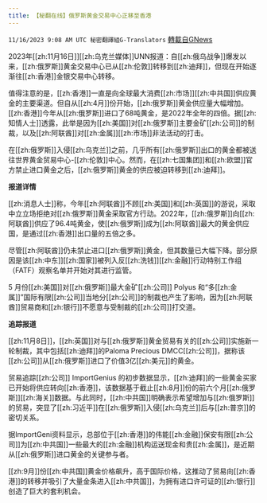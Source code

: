 ```yaml
---
title: 【秘翻在线】俄罗斯黄金交易中心正移至香港
---
```

`11/16/2023 9:08 AM UTC 秘密翻譯組G-Translators` [轉載自GNews](https://gnews.org/articles/1982937)

2023年[[zh:11月16日]][[zh:乌克兰媒体]]UNN报道：自[[zh:俄乌战争]]爆发以来，[[zh:俄罗斯]]黄金交易中心已从[[zh:伦敦]]转移到[[zh:迪拜]]，但现在开始逐渐往[[zh:香港]]金银交易中心转移。

值得注意的是，[[zh:香港]]一直是向全球最大消费[[zh:市场]][[zh:中共国]]供应黄金的主要渠道。但自从[[zh:4月]]份开始，[[zh:俄罗斯]]黄金供应量大幅增加。[[zh:香港]]今年从[[zh:俄罗斯]]进口了68吨黄金，是2022年全年的四倍。据[[zh:知情人士]]透露，此举是因为[[zh:美国]]对[[zh:俄罗斯]]主要金矿[[zh:公司]]的制裁，以及[[zh:阿联酋]]对[[zh:金属]][[zh:市场]]非法活动的打击。

在[[zh:俄罗斯]]入侵[[zh:乌克兰]]之前，几乎所有[[zh:俄罗斯]]出口的黄金都被送往世界黄金贸易中心\-[[zh:伦敦]]中心。然而，在[[zh:七国集团]]和[[zh:欧盟]]官方禁止进口黄金之后，[[zh:俄罗斯]]黄金的供应被迫转移到[[zh:迪拜]]。

**报道详情**

[[zh:消息人士]]称，今年[[zh:阿联酋]]不顾[[zh:美国]]和[[zh:英国]]的游说，采取中立立场拒绝对[[zh:俄罗斯]]黄金采取官方行动。2022年，[[zh:俄罗斯]]向[[zh:阿联酋]]供应了96.4吨黄金，使[[zh:俄罗斯]]成为[[zh:阿联酋]]最大的黄金供应国，是通过[[zh:香港]]出口量的五倍之多。

尽管[[zh:阿联酋]]仍未禁止进口[[zh:俄罗斯]]黄金，但其数量已大幅下降。部分原因是该[[zh:中东]][[zh:国家]]被列入反[[zh:洗钱]][[zh:金融]]行动特别工作组（FATF）观察名单并开始对其进行监管。

5 月份[[zh:美国]]对[[zh:俄罗斯]]最大金矿[[zh:公司]] Polyus 和“多[[zh:金属]]”国际有限[[zh:公司]]当地分[[zh:公司]]的制裁也产生了影响，因为[[zh:阿联酋]]贸易商和[[zh:银行]]不愿意与受制裁的[[zh:公司]]打交道。

**追踪报道**

[[zh:11月8日]]，[[zh:英国]]对与[[zh:俄罗斯]]黄金贸易有关的[[zh:公司]]实施新一轮制裁，其中包括[[zh:迪拜]]的Paloma Precious DMCC[[zh:公司]]，据称该[[zh:公司]]从[[zh:俄罗斯]]进口了价值3亿[[zh:美元]]的黄金。

贸易追踪[[zh:公司]] ImportGenius 的初步数据显示，[[zh:迪拜]]的一些黄金买家已开始将供应转向[[zh:香港]]，该数据基于截止[[zh:8月]]份的前六个月[[zh:俄罗斯]][[zh:海关]]数据。与此同时，[[zh:中共国]]明确表示希望增加与[[zh:俄罗斯]]的贸易，突显了[[zh:习近平]]在[[zh:俄罗斯]]入侵[[zh:乌克兰]]后与[[zh:普京]]的密切关系。

据ImportGeni资料显示，总部位于[[zh:香港]]的伟能[[zh:金融]]保安有限[[zh:公司]]为[[zh:中共国]]一些最大的[[zh:金融]]机构运送现金和贵[[zh:金属]]，是近期从[[zh:俄罗斯]]进口黄金的关键参与者。

[[zh:9月]]份[[zh:中共国]]黄金价格飙升，高于国际价格，这推动了贸易向[[zh:香港]]的转移并吸引了大量金条进入[[zh:中共国]]，为拥有进口许可证的[[zh:银行]]创造了巨大的套利机会。
